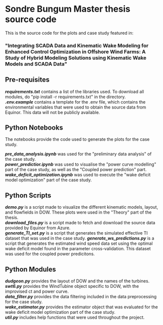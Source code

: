 # Sondre Bungum Master thesis source code
This is the source code for the plots and case study featured in:
### "Integrating SCADA Data and Kinematic Wake Modeling for Enhanced Control Optimization in Offshore Wind Farms: A Study of Hybrid Modeling Solutions using Kinematic Wake Models and SCADA Data"

## Pre-requisites
**_requirements.txt_** contains a list of the libraries used. To download all modules, do "pip install -r requirements.txt" in the directory.\
**_.env.example_** contains a template for the .env file, which contains the environmental variables that were used to obtain the source data from Equinor. This data will not be publicly available.

## Python Notebooks
The notebooks provide the code used to generate the plots for the case study. 

**_pre_data_analysis.ipynb_** was used for the "preliminary data analysis" of the case study.\
_**power_predictior.ipynb**_ was used to visualise the "power curve modelling" part of the case study, as well as the "Coupled power prediction" part.\
**_wake_deficit_optimization.ipynb_** was used to execute the "wake deficit model optimization" part of the case study.
## Python Scripts

_**demo.py**_ is a script made to visualize the different kinematic models, layout, and flowfields in DOW. These plots were used in the "Theory" part of the thesis.\
**_download_files.py_** is a script made to fetch and download the source data provided by Equinor from Azure.\
_**generate_TI_set.py**_ is a script that generates the simulated effective TI dataset that was used in the case study.
_**generate_ws_predictions.py**_ is a script that generates the estimated wind speed data set using the optimal wake deficit model found in the parameter cross-validation. This dataset was used for the coupled power predicitons.

## Python Modules

_**dudgeon.py**_ provides the layout of DOW and the names of the turbines.\
_**swt6.py**_  provides the WindTubine object specific to DOW, with the improvised ct and power curve.\
_**data_filter.py**_  provides the data filtering included in the data preprocessing for the case study.\
_**wake_estimator.py**_ provides the estimator object that was evaluated for the wake deficit model optimization part of the case study.\
_**util.py**_ includes help functions that were used throughout the project.
